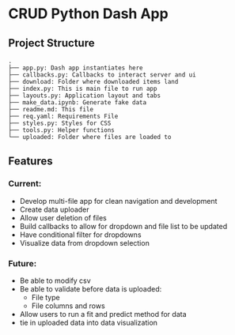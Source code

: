 # CRUD Python Dash App

## Project Structure
```
.
├── app.py: Dash app instantiates here
├── callbacks.py: Callbacks to interact server and ui
├── download: Folder where downloaded items land
├── index.py: This is main file to run app
├── layouts.py: Application layout and tabs
├── make_data.ipynb: Generate fake data
├── readme.md: This file
├── req.yaml: Requirements File
├── styles.py: Styles for CSS
├── tools.py: Helper functions
└── uploaded: Folder where files are loaded to

```


## Features

### Current:
- Develop multi-file app for clean navigation and development
- Create data uploader
- Allow user deletion of files
- Build callbacks to allow for dropdown and file list to be updated
- Have conditional filter for dropdowns
- Visualize data from dropdown selection

### Future:
- Be able to modify csv
- Be able to validate before data is uploaded:
    - File type
    - File columns and rows 
- Allow users to run a fit and predict method for data
- tie in uploaded data into data visualization

